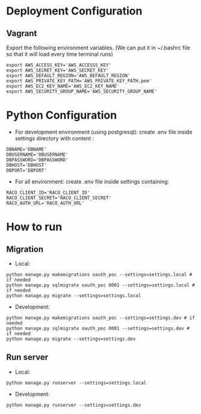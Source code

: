 # Deployment Configuration #
## Vagrant ##
Export the following environment variables. (We can put it in ~/.bashrc file so that it will load every time terminal runs)
```
export AWS_ACCESS_KEY='AWS_ACCESSS_KEY'
export AWS_SECRET_KEY='AWS_SECRET_KEY'
export AWS_DEFAULT_REGION='AWS_DEFAULT_REGION'
export AWS_PRIVATE_KEY_PATH='AWS_PRIVATE_KEY_PATH.pem'
export AWS_EC2_KEY_NAME='AWS_EC2_KEY_NAME'
export AWS_SECURITY_GROUP_NAME='AWS_SECURITY_GROUP_NAME'
```

# Python Configuration #
* For development environment (using postgresql): create .env file inside settings directory with content : 
```
DBNAME='DBNAME'
DBUSERNAME='DBUSERNAME'
DBPASSWORD='DBPASSWORD'
DBHOST='DBHOST'
DBPORT='DBPORT'
```
* For all environment: create .env file inside settings containing:
```
RACO_CLIENT_ID='RACO_CLIENT_ID'
RACO_CLIENT_SECRET='RACO_CLIENT_SECRET'
RACO_AUTH_URL='RACO_AUTH_URL'
```


# How to run #
## Migration ##

* Local: 
```
python manage.py makemigrations oauth_poc --settings=settings.local # if needed
python manage.py sqlmigrate oauth_poc 0001 --settings=settings.local # if needed
python manage.py migrate --settings=settings.local
```
* Development: 
```
python manage.py makemigrations oauth_poc --settings=settings.dev # if needed
python manage.py sqlmigrate oauth_poc 0001 --settings=settings.dev # if needed
python manage.py migrate --settings=settings.dev

```

## Run server ##
* Local: 
```
python manage.py runserver --settings=settings.local
```

* Development:
```
python manage.py runserver --settings=settings.dev
```
